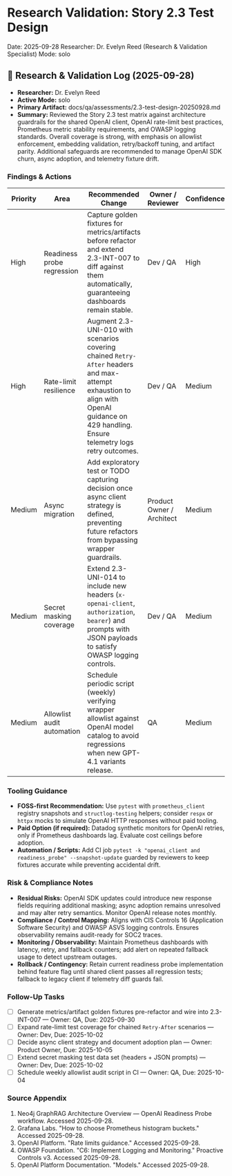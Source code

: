 # Research Validation: Story 2.3 Test Design

Date: 2025-09-28
Researcher: Dr. Evelyn Reed (Research & Validation Specialist)
Mode: solo

## 🔬 Research & Validation Log (2025-09-28)

- **Researcher:** Dr. Evelyn Reed
- **Active Mode:** solo
- **Primary Artifact:** docs/qa/assessments/2.3-test-design-20250928.md
- **Summary:** Reviewed the Story 2.3 test matrix against architecture guardrails for the shared OpenAI client, OpenAI rate-limit best practices, Prometheus metric stability requirements, and OWASP logging standards. Overall coverage is strong, with emphasis on allowlist enforcement, embedding validation, retry/backoff tuning, and artifact parity. Additional safeguards are recommended to manage OpenAI SDK churn, async adoption, and telemetry fixture drift.

### Findings & Actions

| Priority | Area | Recommended Change | Owner / Reviewer | Confidence | Mode | Controls | Evidence Location | Sources |
| --- | --- | --- | --- | --- | --- | --- | --- | --- |
| High | Readiness probe regression | Capture golden fixtures for metrics/artifacts before refactor and extend 2.3-INT-007 to diff against them automatically, guaranteeing dashboards remain stable. | Dev / QA | High | solo | SRE Golden Signals | docs/qa/assessments/2.3-test-design-20250928.md§AC2 | [docs/architecture/overview.md#openai-readiness-probe](docs/architecture/overview.md#openai-readiness-probe); [Grafana Labs (2023)](https://grafana.com/blog/2023/09/12/how-to-choose-prometheus-histogram-buckets/) |
| High | Rate-limit resilience | Augment 2.3-UNI-010 with scenarios covering chained `Retry-After` headers and max-attempt exhaustion to align with OpenAI guidance on 429 handling. Ensure telemetry logs retry outcomes. | Dev / QA | Medium | solo | CIS Controls 16.12 | docs/qa/assessments/2.3-test-design-20250928.md§AC3 | [OpenAI Rate Limits (2024)](https://platform.openai.com/docs/guides/rate-limits) |
| Medium | Async migration | Add exploratory test or TODO capturing decision once async client strategy is defined, preventing future refactors from bypassing wrapper guardrails. | Product Owner / Architect | Medium | solo | ISO 25010 Maintainability | docs/stories/2.3.openai-shared-client.md#open-questions | [docs/architecture.md#openai-api](docs/architecture.md#openai-api) |
| Medium | Secret masking coverage | Extend 2.3-UNI-014 to include new headers (`x-openai-client`, `authorization`, `bearer`) and prompts with JSON payloads to satisfy OWASP logging controls. | Dev / QA | Medium | solo | OWASP ASVS 8.1 | docs/qa/assessments/2.3-test-design-20250928.md§AC4 | [OWASP (2021)](https://owasp.org/www-project-proactive-controls/v3/en/c6-implement-logging-and-monitoring) |
| Medium | Allowlist audit automation | Schedule periodic script (weekly) verifying wrapper allowlist against OpenAI model catalog to avoid regressions when new GPT-4.1 variants release. | QA | Medium | solo | CIS Controls 8.2 | docs/qa/assessments/2.3-test-design-20250928.md§AC1 | [OpenAI Model Catalog (2025)](https://platform.openai.com/docs/models) |

### Tooling Guidance

- **FOSS-first Recommendation:** Use `pytest` with `prometheus_client` registry snapshots and `structlog-testing` helpers; consider `respx` or `httpx` mocks to simulate OpenAI HTTP responses without paid tooling.
- **Paid Option (if required):** Datadog synthetic monitors for OpenAI retries, only if Prometheus dashboards lag. Evaluate cost ceilings before adoption.
- **Automation / Scripts:** Add CI job `pytest -k "openai_client and readiness_probe" --snapshot-update` guarded by reviewers to keep fixtures accurate while preventing accidental drift.

### Risk & Compliance Notes

- **Residual Risks:** OpenAI SDK updates could introduce new response fields requiring additional masking; async adoption remains unresolved and may alter retry semantics. Monitor OpenAI release notes monthly.
- **Compliance / Control Mapping:** Aligns with CIS Controls 16 (Application Software Security) and OWASP ASVS logging controls. Ensures observability remains audit-ready for SOC2 traces.
- **Monitoring / Observability:** Maintain Prometheus dashboards with latency, retry, and fallback counters; add alert on repeated fallback usage to detect upstream outages.
- **Rollback / Contingency:** Retain current readiness probe implementation behind feature flag until shared client passes all regression tests; fallback to legacy client if telemetry diff guards fail.

### Follow-Up Tasks

- [ ] Generate metrics/artifact golden fixtures pre-refactor and wire into 2.3-INT-007 — Owner: QA, Due: 2025-09-30
- [ ] Expand rate-limit test coverage for chained `Retry-After` scenarios — Owner: Dev, Due: 2025-10-02
- [ ] Decide async client strategy and document adoption plan — Owner: Product Owner, Due: 2025-10-05
- [ ] Extend secret masking test data set (headers + JSON prompts) — Owner: Dev, Due: 2025-10-02
- [ ] Schedule weekly allowlist audit script in CI — Owner: QA, Due: 2025-10-04

### Source Appendix

1. Neo4j GraphRAG Architecture Overview — OpenAI Readiness Probe workflow. Accessed 2025-09-28.
2. Grafana Labs. "How to choose Prometheus histogram buckets." Accessed 2025-09-28.
3. OpenAI Platform. "Rate limits guidance." Accessed 2025-09-28.
4. OWASP Foundation. "C6: Implement Logging and Monitoring." Proactive Controls v3. Accessed 2025-09-28.
5. OpenAI Platform Documentation. "Models." Accessed 2025-09-28.

